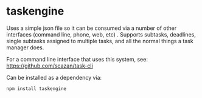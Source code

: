 # taskengine
Uses a simple json file so it can be consumed via a number of other interfaces (command line, phone, web, etc) . Supports subtasks, deadlines, single subtasks assigned to multiple tasks, and all the normal things a task manager does.


For a command line interface that uses this system, see: https://github.com/scazan/task-cli

Can be installed as a dependency via:
```
npm install taskengine
```


